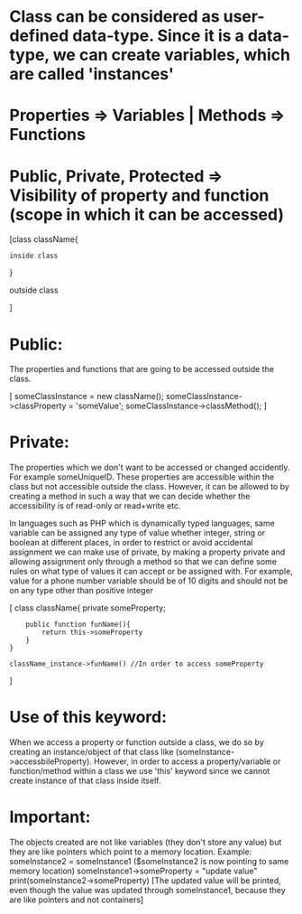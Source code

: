 # Class can be considered as user-defined data-type. Since it is a data-type, we can create variables, which are called 'instances'

# Properties => Variables | Methods => Functions

# Public, Private, Protected => Visibility of property and function (scope in which it can be accessed)

[class className{

    inside class
}

outside class

]

# Public: 
The properties and functions that are going to be accessed outside the class.

[
someClassInstance = new className();
someClassInstance->classProperty = 'someValue';
someClassInstance->classMethod();
]

# Private:
The properties which we don't want to be accessed or changed accidently. For example someUniqueID. These properties are accessible within the class but not accessible outside the class. However, it can be allowed to by creating a method in such a way that we can decide whether the accessibility is of read-only or read+write etc.

In languages such as PHP which is dynamically typed languages, same variable can be assigned any type of value whether integer, string or boolean at different places, in order to restrict or avoid accidental assignment we can make use of private, by making a property private and allowing assignment only through a method so that we can define some rules on what type of values it can accept or be assigned with. For example, value for a phone number variable should be of 10 digits and should not be on any type other than positive integer


[
    class className{
        private someProperty;

        public function funName(){
            return this->someProperty
        }
    }

    className_instance->funName() //In order to access someProperty

]


# Use of this keyword:
When we access a property or function outside a class, we do so by creating an instance/object of that class like (someInstance->accessbileProperty). However, in order to access a property/variable or function/method within a class we use 'this' keyword since we cannot create instance of that class inside itself.

# Important:
The objects created are not like variables (they don't store any value) but they are like pointers which point to a memory location. Example:
someInstance2 = someInstance1 ($someInstance2 is now pointing to same memory location)
someInstance1->someProperty = "update value"
print(someInstance2->someProperty) [The updated value will be printed, even though the value was updated through someInstance1, because they are like pointers and not containers]